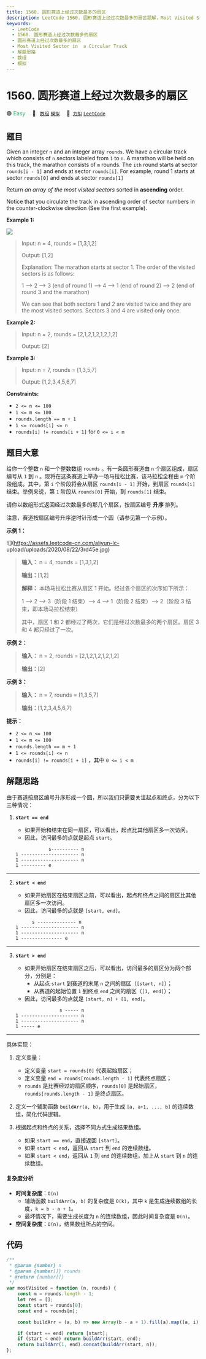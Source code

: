 ```yaml
---
title: 1560. 圆形赛道上经过次数最多的扇区
description: LeetCode 1560. 圆形赛道上经过次数最多的扇区题解，Most Visited Sector in  a Circular Track，包含解题思路、复杂度分析以及完整的 JavaScript 代码实现。
keywords:
  - LeetCode
  - 1560. 圆形赛道上经过次数最多的扇区
  - 圆形赛道上经过次数最多的扇区
  - Most Visited Sector in  a Circular Track
  - 解题思路
  - 数组
  - 模拟
---
```


# 1560. 圆形赛道上经过次数最多的扇区

🟢 <font color=#15bd66>Easy</font>&emsp; 🔖&ensp; [`数组`](/tag/array.md) [`模拟`](/tag/simulation.md)&emsp; 🔗&ensp;[`力扣`](https://leetcode.cn/problems/most-visited-sector-in-a-circular-track) [`LeetCode`](https://leetcode.com/problems/most-visited-sector-in-a-circular-track)

## 题目

Given an integer `n` and an integer array `rounds`. We have a circular track
which consists of `n` sectors labeled from `1` to `n`. A marathon will be held
on this track, the marathon consists of `m` rounds. The `ith` round starts at
sector `rounds[i - 1]` and ends at sector `rounds[i]`. For example, round 1
starts at sector `rounds[0]` and ends at sector `rounds[1]`

Return _an array of the most visited sectors_ sorted in **ascending** order.

Notice that you circulate the track in ascending order of sector numbers in
the counter-clockwise direction (See the first example).

**Example 1:**

![](https://assets.leetcode.com/uploads/2020/08/14/tmp.jpg)

> Input: n = 4, rounds = [1,3,1,2]
>
> Output: [1,2]
>
> Explanation: The marathon starts at sector 1. The order of the visited sectors is as follows:
>
> 1 --> 2 --> 3 (end of round 1) --> 4 --> 1 (end of round 2) --> 2 (end of round 3 and the marathon)
>
> We can see that both sectors 1 and 2 are visited twice and they are the most visited sectors. Sectors 3 and 4 are visited only once.

**Example 2:**

> Input: n = 2, rounds = [2,1,2,1,2,1,2,1,2]
>
> Output: [2]

**Example 3:**

> Input: n = 7, rounds = [1,3,5,7]
>
> Output: [1,2,3,4,5,6,7]

**Constraints:**

- `2 <= n <= 100`
- `1 <= m <= 100`
- `rounds.length == m + 1`
- `1 <= rounds[i] <= n`
- `rounds[i] != rounds[i + 1]` for `0 <= i < m`

## 题目大意

给你一个整数 `n` 和一个整数数组 `rounds` 。有一条圆形赛道由 `n` 个扇区组成，扇区编号从 `1` 到 `n`
。现将在这条赛道上举办一场马拉松比赛，该马拉松全程由 `m` 个阶段组成。其中，第 `i` 个阶段将会从扇区 `rounds[i - 1]` 开始，到扇区
`rounds[i]` 结束。举例来说，第 `1` 阶段从 `rounds[0]` 开始，到 `rounds[1]` 结束。

请你以数组形式返回经过次数最多的那几个扇区，按扇区编号 **升序** 排列。

注意，赛道按扇区编号升序逆时针形成一个圆（请参见第一个示例）。

**示例 1：**

![](https://assets.leetcode-cn.com/aliyun-lc-
upload/uploads/2020/08/22/3rd45e.jpg)

> **输入：** n = 4, rounds = [1,3,1,2]
>
> **输出：**[1,2]
>
> **解释：** 本场马拉松比赛从扇区 1 开始。经过各个扇区的次序如下所示：
>
> 1 --> 2 --> 3（阶段 1 结束）--> 4 --> 1（阶段 2 结束）--> 2（阶段 3 结束，即本场马拉松结束）
>
> 其中，扇区 1 和 2 都经过了两次，它们是经过次数最多的两个扇区。扇区 3 和 4 都只经过了一次。

**示例 2：**

> **输入：** n = 2, rounds = [2,1,2,1,2,1,2,1,2]
>
> **输出：**[2]

**示例 3：**

> **输入：** n = 7, rounds = [1,3,5,7]
>
> **输出：**[1,2,3,4,5,6,7]

**提示：**

- `2 <= n <= 100`
- `1 <= m <= 100`
- `rounds.length == m + 1`
- `1 <= rounds[i] <= n`
- `rounds[i] != rounds[i + 1]` ，其中 `0 <= i < m`

## 解题思路

由于赛道按扇区编号升序形成一个圆，所以我们只需要关注起点和终点，分为以下三种情况：

1. **`start == end`**

   - 如果开始和结束在同一扇区，可以看出，起点比其他扇区多一次访问。
   - 因此，访问最多的点就是起点 `start`。

   ```
               s---------- n
   1 --------------------- n
   1 --------------------- n
   1 --------- e
   ```

---

2. **`start < end`**

   - 如果开始扇区在结束扇区之前，可以看出，起点和终点之间的扇区比其他扇区多一次访问。
   - 因此，访问最多的点就是 `[start, end]`。

   ```
         s -------------- n
   1 --------------------- n
   1 --------------------- n
   1 --------------- e
   ```

---

3. **`start > end`**

   - 如果开始扇区在结束扇区之后，可以看出，访问最多的扇区分为两个部分，分别是：
     - 从起点 `start` 到赛道的末尾 `n` 之间的扇区（`[start, n]`）；
     - 从赛道的起始位置 `1` 到终点 `end` 之间的扇区（`[1, end]`）；
   - 因此，访问最多的点就是 `[start, n] + [1, end]`。

   ```
                   s ----- n
   1 --------------------- n
   1 --------------------- n
   1 ----- e
   ```

---

具体实现：

1. 定义变量：

   - 定义变量 `start = rounds[0]` 代表起始扇区；
   - 定义变量 `end = rounds[rounds.length - 1]` 代表终点扇区；
   - `rounds` 是比赛经过的扇区顺序，`rounds[0]` 是起始扇区，`rounds[rounds.length - 1]` 是终点扇区。

2. 定义一个辅助函数 `buildArr(a, b)`，用于生成 `[a, a+1, ..., b]` 的连续数组，简化代码逻辑。

3. 根据起点和终点的关系，选择不同方式生成结果数组。
   - 如果 `start == end`，直接返回 `[start]`。
   - 如果 `start < end`，返回从 `start` 到 `end` 的连续数组。
   - 如果 `start < end`，返回从 `1` 到 `end` 的连续数组，加上从 `start` 到 `n` 的连续数组。

#### 复杂度分析

- **时间复杂度**：`O(n)`
  - 辅助函数 `buildArr(a, b)` 的复杂度是 `O(k)`，其中 `k` 是生成连续数组的长度，`k = b - a + 1`。
  - 最坏情况下，需要生成长度为 `n` 的连续数组，因此时间复杂度是 `O(n)`。
- **空间复杂度**：`O(n)`，结果数组所占的空间。

## 代码

```javascript
/**
 * @param {number} n
 * @param {number[]} rounds
 * @return {number[]}
 */
var mostVisited = function (n, rounds) {
	const m = rounds.length - 1;
	let res = [];
	const start = rounds[0];
	const end = rounds[m];

	const buildArr = (a, b) => new Array(b - a + 1).fill(a).map((a, i) => a + i);

	if (start == end) return [start];
	if (start < end) return buildArr(start, end);
	return buildArr(1, end).concat(buildArr(start, n));
};
```
